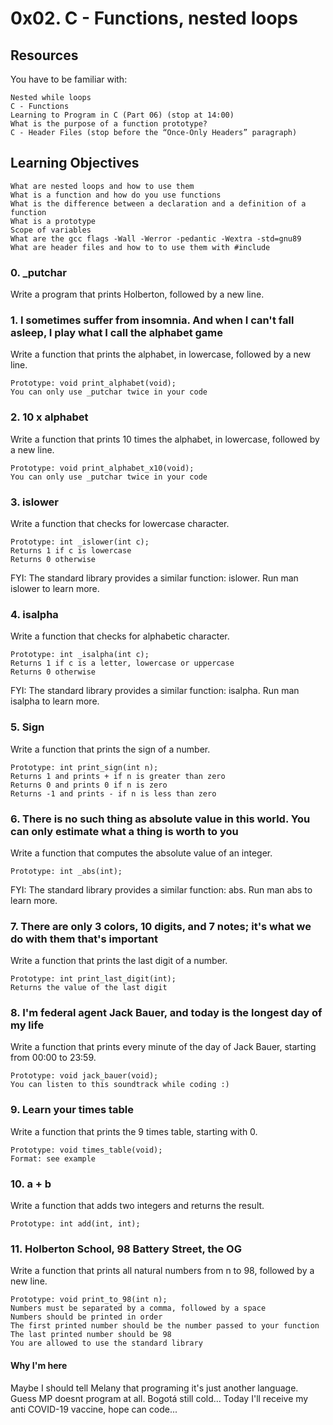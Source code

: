 # 0x02. C - Functions, nested loops
## Resources

You have to be familiar with:

    Nested while loops
    C - Functions
    Learning to Program in C (Part 06) (stop at 14:00)
    What is the purpose of a function prototype?
    C - Header Files (stop before the “Once-Only Headers” paragraph)

## Learning Objectives

    What are nested loops and how to use them
    What is a function and how do you use functions
    What is the difference between a declaration and a definition of a function
    What is a prototype
    Scope of variables
    What are the gcc flags -Wall -Werror -pedantic -Wextra -std=gnu89
    What are header files and how to to use them with #include
### 0. _putchar
Write a program that prints Holberton, followed by a new line.
### 1. I sometimes suffer from insomnia. And when I can't fall asleep, I play what I call the alphabet game 
Write a function that prints the alphabet, in lowercase, followed by a new line.

    Prototype: void print_alphabet(void);
    You can only use _putchar twice in your code

### 2. 10 x alphabet 
Write a function that prints 10 times the alphabet, in lowercase, followed by a new line.

    Prototype: void print_alphabet_x10(void);
    You can only use _putchar twice in your code

### 3. islower 
Write a function that checks for lowercase character.

    Prototype: int _islower(int c);
    Returns 1 if c is lowercase
    Returns 0 otherwise

FYI: The standard library provides a similar function: islower. Run man islower to learn more.

### 4. isalpha 
Write a function that checks for alphabetic character.

    Prototype: int _isalpha(int c);
    Returns 1 if c is a letter, lowercase or uppercase
    Returns 0 otherwise

FYI: The standard library provides a similar function: isalpha. Run man isalpha to learn more.
### 5. Sign 
Write a function that prints the sign of a number.

    Prototype: int print_sign(int n);
    Returns 1 and prints + if n is greater than zero
    Returns 0 and prints 0 if n is zero
    Returns -1 and prints - if n is less than zero
### 6. There is no such thing as absolute value in this world. You can only estimate what a thing is worth to you 
Write a function that computes the absolute value of an integer.

    Prototype: int _abs(int);

FYI: The standard library provides a similar function: abs. Run man abs to learn more.
### 7. There are only 3 colors, 10 digits, and 7 notes; it's what we do with them that's important 
Write a function that prints the last digit of a number.

    Prototype: int print_last_digit(int);
    Returns the value of the last digit

### 8. I'm federal agent Jack Bauer, and today is the longest day of my life 
Write a function that prints every minute of the day of Jack Bauer, starting from 00:00 to 23:59.

    Prototype: void jack_bauer(void);
    You can listen to this soundtrack while coding :)

### 9. Learn your times table 
Write a function that prints the 9 times table, starting with 0.

    Prototype: void times_table(void);
    Format: see example
### 10. a + b
Write a function that adds two integers and returns the result.

    Prototype: int add(int, int);
### 11. Holberton School, 98 Battery Street, the OG
Write a function that prints all natural numbers from n to 98, followed by a new line.

    Prototype: void print_to_98(int n);
    Numbers must be separated by a comma, followed by a space
    Numbers should be printed in order
    The first printed number should be the number passed to your function
    The last printed number should be 98
    You are allowed to use the standard library
#### Why I'm here
Maybe I should tell Melany that programing it's just another language.
Guess MP doesnt program at all.
Bogotá still cold...
Today I'll receive my anti COVID-19 vaccine, hope can code...
